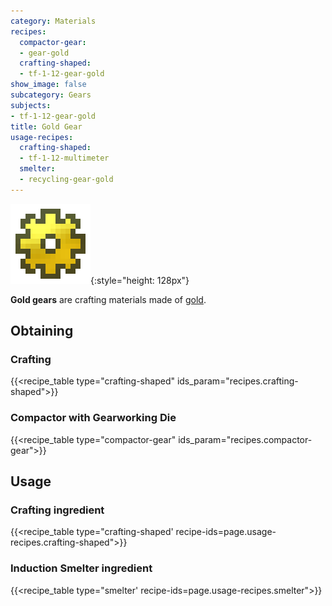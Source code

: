 ```yaml
---
category: Materials
recipes:
  compactor-gear:
  - gear-gold
  crafting-shaped:
  - tf-1-12-gear-gold
show_image: false
subcategory: Gears
subjects:
- tf-1-12-gear-gold
title: Gold Gear
usage-recipes:
  crafting-shaped:
  - tf-1-12-multimeter
  smelter:
  - recycling-gear-gold
---
```


![Gold gear](/assets/images/docs/1.12/thermal-foundation/gear-gold.png){:style="height: 128px"}


**Gold gears** are crafting materials made of
[gold](https://minecraft.gamepedia.com/Gold_Ingot).


Obtaining
---------

### Crafting
{{<recipe_table type="crafting-shaped" ids_param="recipes.crafting-shaped">}}

### Compactor with Gearworking Die
{{<recipe_table type="compactor-gear" ids_param="recipes.compactor-gear">}}


Usage
-----

### Crafting ingredient
{{<recipe_table type="crafting-shaped' recipe-ids=page.usage-recipes.crafting-shaped">}}

### Induction Smelter ingredient
{{<recipe_table type="smelter' recipe-ids=page.usage-recipes.smelter">}}
